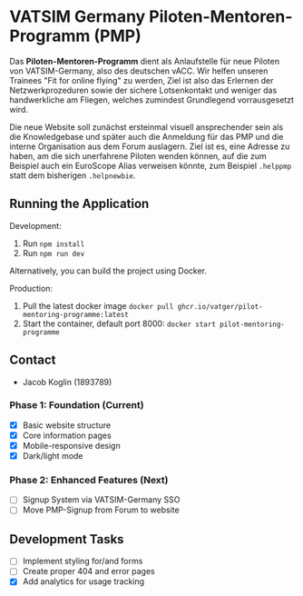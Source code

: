 # VATSIM Germany Piloten-Mentoren-Programm (PMP)

Das **Piloten-Mentoren-Programm** dient als Anlaufstelle für neue Piloten von VATSIM-Germany, also des deutschen vACC. Wir helfen unseren Trainees "Fit for online flying" zu werden, Ziel ist also das Erlernen der Netzwerkprozeduren sowie der sichere Lotsenkontakt und weniger das handwerkliche am Fliegen, welches zumindest Grundlegend vorrausgesetzt wird. 

Die neue Website soll zunächst ersteinmal visuell ansprechender sein als die Knowledgebase und später auch die Anmeldung für das PMP und die interne Organisation aus dem Forum auslagern. Ziel ist es, eine Adresse zu haben, am die sich unerfahrene Piloten wenden können, auf die zum Beispiel auch ein EuroScope Alias verweisen könnte, zum Beispiel `.helppmp` statt dem bisherigen `.helpnewbie`.

## Running the Application

Development:

1. Run `npm install`
2. Run `npm run dev`

Alternatively, you can build the project using Docker.

Production:

1. Pull the latest docker image `docker pull ghcr.io/vatger/pilot-mentoring-programme:latest`
2. Start the container, default port 8000: `docker start pilot-mentoring-programme`


## Contact

- Jacob Koglin (1893789)

### Phase 1: Foundation (Current)
- [x] Basic website structure
- [x] Core information pages
- [x] Mobile-responsive design
- [x] Dark/light mode

### Phase 2: Enhanced Features (Next)
- [ ] Signup System via VATSIM-Germany SSO
- [ ] Move PMP-Signup from Forum to website

## Development Tasks
- [ ] Implement styling for/and forms
- [ ] Create proper 404 and error pages
- [x] Add analytics for usage tracking

